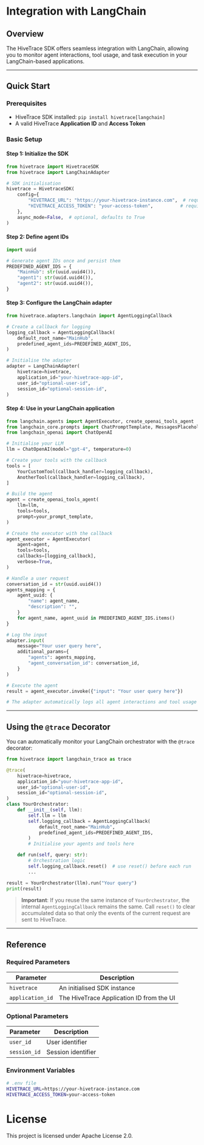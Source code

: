 # Integration with LangChain

## Overview

The HiveTrace SDK offers seamless integration with LangChain, allowing you to monitor agent interactions, tool usage, and task execution in your LangChain-based applications.

---

## Quick Start

### Prerequisites

- HiveTrace SDK installed: `pip install hivetrace[langchain]`
- A valid HiveTrace **Application ID** and **Access Token**

### Basic Setup

#### Step&nbsp;1: Initialize the SDK

```python
from hivetrace import HivetraceSDK
from hivetrace import LangChainAdapter

# SDK initialisation
hivetrace = HivetraceSDK(
    config={
        "HIVETRACE_URL": "https://your-hivetrace-instance.com",  # required
        "HIVETRACE_ACCESS_TOKEN": "your-access-token",          # required
    },
    async_mode=False,  # optional, defaults to True
)
```

#### Step&nbsp;2: Define agent IDs

```python
import uuid

# Generate agent IDs once and persist them
PREDEFINED_AGENT_IDS = {
    "MainHub": str(uuid.uuid4()),
    "agent1": str(uuid.uuid4()),
    "agent2": str(uuid.uuid4()),
}
```

#### Step&nbsp;3: Configure the LangChain adapter

```python
from hivetrace.adapters.langchain import AgentLoggingCallback

# Create a callback for logging
logging_callback = AgentLoggingCallback(
    default_root_name="MainHub",
    predefined_agent_ids=PREDEFINED_AGENT_IDS,
)

# Initialise the adapter
adapter = LangChainAdapter(
    hivetrace=hivetrace,
    application_id="your-hivetrace-app-id",
    user_id="optional-user-id",
    session_id="optional-session-id",
)
```

#### Step&nbsp;4: Use in your LangChain application

```python
from langchain.agents import AgentExecutor, create_openai_tools_agent
from langchain_core.prompts import ChatPromptTemplate, MessagesPlaceholder
from langchain_openai import ChatOpenAI

# Initialise your LLM
llm = ChatOpenAI(model="gpt-4", temperature=0)

# Create your tools with the callback
tools = [
    YourCustomTool(callback_handler=logging_callback),
    AnotherTool(callback_handler=logging_callback),
]

# Build the agent
agent = create_openai_tools_agent(
    llm=llm,
    tools=tools,
    prompt=your_prompt_template,
)

# Create the executor with the callback
agent_executor = AgentExecutor(
    agent=agent,
    tools=tools,
    callbacks=[logging_callback],
    verbose=True,
)

# Handle a user request
conversation_id = str(uuid.uuid4())
agents_mapping = {
    agent_uuid: {
        "name": agent_name,
        "description": "",
    }
    for agent_name, agent_uuid in PREDEFINED_AGENT_IDS.items()
}

# Log the input
adapter.input(
    message="Your user query here",
    additional_params={
        "agents": agents_mapping,
        "agent_conversation_id": conversation_id,
    }
)

# Execute the agent
result = agent_executor.invoke({"input": "Your user query here"})

# The adapter automatically logs all agent interactions and tool usage
```

---

## Using the `@trace` Decorator

You can automatically monitor your LangChain orchestrator with the `@trace` decorator:

```python
from hivetrace import langchain_trace as trace

@trace(
    hivetrace=hivetrace,
    application_id="your-hivetrace-app-id",
    user_id="optional-user-id",
    session_id="optional-session-id",
)
class YourOrchestrator:
    def __init__(self, llm):
        self.llm = llm
        self.logging_callback = AgentLoggingCallback(
            default_root_name="MainHub",
            predefined_agent_ids=PREDEFINED_AGENT_IDS,
        )
        # Initialise your agents and tools here

    def run(self, query: str):
        # Orchestration logic
        self.logging_callback.reset()  # use reset() before each run
        ...

result = YourOrchestrator(llm).run("Your query")
print(result)
```

> **Important**: If you reuse the same instance of `YourOrchestrator`, the internal `AgentLoggingCallback` remains the same. Call `reset()` to clear accumulated data so that only the events of the current request are sent to HiveTrace.

---

## Reference

### Required Parameters

| Parameter | Description |
|-----------|-------------|
| `hivetrace` | An initialised SDK instance |
| `application_id` | The HiveTrace Application ID from the UI |

### Optional Parameters

| Parameter | Description |
|-----------|-------------|
| `user_id` | User identifier |
| `session_id` | Session identifier |

### Environment Variables

```bash
# .env file
HIVETRACE_URL=https://your-hivetrace-instance.com
HIVETRACE_ACCESS_TOKEN=your-access-token
```

License
========

This project is licensed under Apache License 2.0.